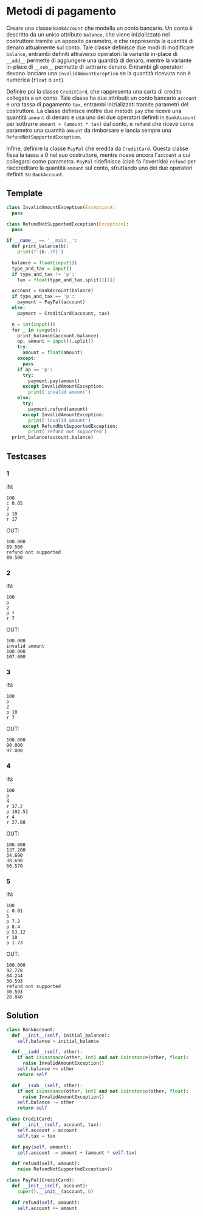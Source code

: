 # Metodi di pagamento

Creare una classe `BankAccount` che modella un conto bancario. Un conto è descritto da un unico attributo `balance`, che viene inizializzato nel costruttore tramite un apposito parametro, e che rappresenta la quantità di denaro attualmente sul conto. Tale classe definisce due modi di modificare `balance`, entrambi definiti attraverso operatori: la variante in-place di `__add__` permette di aggiungere una quantità di denaro, mentre la variante in-place di `__sub__` permette di sottrarre denaro. Entrambi gli operatori devono lanciare una `InvalidAmountException` se la quantità ricevuta non è numerica (`float` o `int`).

Definire poi la classe `CreditCard`, che rappresenta una carta di credito collegata a un conto. Tale classe ha due attributi: un conto bancario `account` e una tassa di pagamento `tax`, entrambi inizializzati tramite parametri del costruttore. La classe definisce inoltre due metodi: `pay` che riceve una quantità `amount` di denaro e usa uno dei due operatori definiti in `BankAccount` per sottrarre `amount + (amount * tax)` dal conto, e `refund` che riceve come parametro una quantità `amount` da rimborsare e lancia sempre una `RefundNotSupportedException`.

Infine, definire la classe `PayPal` che eredita da `CreditCard`. Questa classe fissa la tassa a 0 nel suo costruttore, mentre riceve ancora l'`account` a cui collegarsi come parametro. `PayPal` ridefinisce (cioè fa l'override) `refund` per riaccreditare la quantità `amount` sul conto, sfruttando uno dei due operatori definiti su `BankAccount`.

## Template

```py
class InvalidAmountException(Exception):
  pass

class RefundNotSupportedException(Exception):
  pass

if __name__ == '__main__':
  def print_balance(b):
    print(f'{b:.3f}')

  balance = float(input())
  type_and_tax = input()
  if type_and_tax != 'p':
    tax = float(type_and_tax.split()[1])

  account = BankAccount(balance)
  if type_and_tax == 'p':
    payment = PayPal(account)
  else:
    payment = CreditCard(account, tax)

  n = int(input())
  for _ in range(n):
    print_balance(account.balance)
    op, amount = input().split()
    try: 
      amount = float(amount)
    except:
      pass
    if op == 'p':
      try:
        payment.pay(amount)
      except InvalidAmountException:
        print('invalid amount')
    else:
      try:
        payment.refund(amount)
      except InvalidAmountException:
        print('invalid amount')
      except RefundNotSupportedException:
        print('refund not supported')
  print_balance(account.balance)
```

## Testcases

### 1

IN:
```
100
c 0.05
2
p 10 
r 17
```

OUT:
```
100.000
89.500
refund not supported
89.500
```

### 2

IN:
```
100
p
2
p f
r 7
```

OUT:
```
100.000
invalid amount
100.000
107.000
```

### 3

IN:
```
100
p
2
p 10
r 7
```

OUT:
```
100.000
90.000
97.000
```

### 4

IN:
```
100
p
4
r 37.2
p 102.51
r 4
r 27.88
```

OUT:
```
100.000
137.200
34.690
38.690
66.570
```

### 5

IN:
```
100
c 0.01
5
p 7.2
p 8.4
p 53.12
r 10
p 1.73
```

OUT:
```
100.000
92.728
84.244
30.593
refund not supported
30.593
28.846
```

## Solution

```py
class BankAccount:
  def __init__(self, initial_balance):
    self.balance = initial_balance

  def __iadd__(self, other):
    if not isinstance(other, int) and not isinstance(other, float):
      raise InvalidAmountException()
    self.balance += other
    return self

  def __isub__(self, other):
    if not isinstance(other, int) and not isinstance(other, float):
      raise InvalidAmountException()
    self.balance -= other
    return self

class CreditCard:
  def __init__(self, account, tax):
    self.account = account
    self.tax = tax

  def pay(self, amount):
    self.account -= amount + (amount * self.tax)

  def refund(self, amount):
    raise RefundNotSupportedException()

class PayPal(CreditCard):
  def __init__(self, account):
    super().__init__(account, 0)

  def refund(self, amount):
    self.account += amount
```
